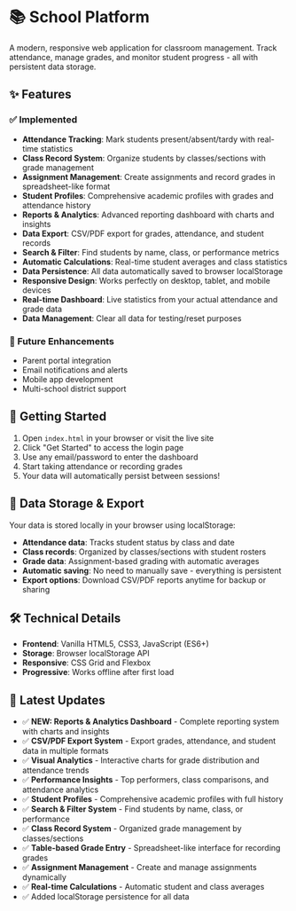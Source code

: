 # 📚 School Platform

A modern, responsive web application for classroom management. Track attendance, manage grades, and monitor student progress - all with persistent data storage.

## ✨ Features

### ✅ Implemented
- **Attendance Tracking**: Mark students present/absent/tardy with real-time statistics
- **Class Record System**: Organize students by classes/sections with grade management
- **Assignment Management**: Create assignments and record grades in spreadsheet-like format
- **Student Profiles**: Comprehensive academic profiles with grades and attendance history
- **Reports & Analytics**: Advanced reporting dashboard with charts and insights
- **Data Export**: CSV/PDF export for grades, attendance, and student records
- **Search & Filter**: Find students by name, class, or performance metrics
- **Automatic Calculations**: Real-time student averages and class statistics
- **Data Persistence**: All data automatically saved to browser localStorage
- **Responsive Design**: Works perfectly on desktop, tablet, and mobile devices
- **Real-time Dashboard**: Live statistics from your actual attendance and grade data
- **Data Management**: Clear all data for testing/reset purposes

### 🚧 Future Enhancements
- Parent portal integration
- Email notifications and alerts
- Mobile app development
- Multi-school district support

## 🚀 Getting Started

1. Open `index.html` in your browser or visit the live site
2. Click "Get Started" to access the login page
3. Use any email/password to enter the dashboard
4. Start taking attendance or recording grades
5. Your data will automatically persist between sessions!

## 💾 Data Storage & Export

Your data is stored locally in your browser using localStorage:
- **Attendance data**: Tracks student status by class and date
- **Class records**: Organized by classes/sections with student rosters
- **Grade data**: Assignment-based grading with automatic averages
- **Automatic saving**: No need to manually save - everything is persistent
- **Export options**: Download CSV/PDF reports anytime for backup or sharing

## 🛠️ Technical Details

- **Frontend**: Vanilla HTML5, CSS3, JavaScript (ES6+)
- **Storage**: Browser localStorage API
- **Responsive**: CSS Grid and Flexbox
- **Progressive**: Works offline after first load

## 🔄 Latest Updates

- ✅ **NEW: Reports & Analytics Dashboard** - Complete reporting system with charts and insights
- ✅ **CSV/PDF Export System** - Export grades, attendance, and student data in multiple formats
- ✅ **Visual Analytics** - Interactive charts for grade distribution and attendance trends
- ✅ **Performance Insights** - Top performers, class comparisons, and attendance analytics
- ✅ **Student Profiles** - Comprehensive academic profiles with full history
- ✅ **Search & Filter System** - Find students by name, class, or performance
- ✅ **Class Record System** - Organized grade management by classes/sections
- ✅ **Table-based Grade Entry** - Spreadsheet-like interface for recording grades
- ✅ **Assignment Management** - Create and manage assignments dynamically
- ✅ **Real-time Calculations** - Automatic student and class averages
- ✅ Added localStorage persistence for all data
